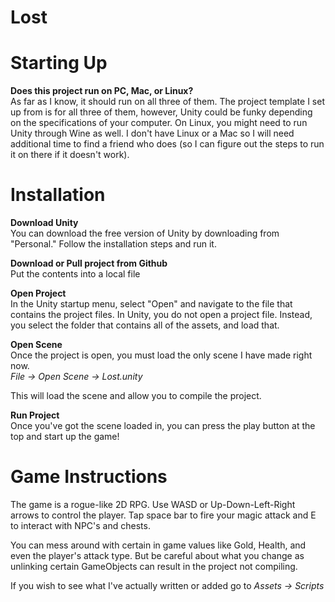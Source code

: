 # Lost

# Starting Up
**Does this project run on PC, Mac, or Linux?**  
As far as I know, it should run on all three of them.  The project template I set up from is for all three of them, however, Unity could be funky depending on the specifications of your computer.  On Linux, you might need to run Unity through Wine as well. I don't have Linux or a Mac so I will need additional time to find a friend who does (so I can figure out the steps to run it on there if it doesn't work).

# Installation

**Download Unity**  
You can download the free version of Unity by downloading from "Personal."  Follow the installation steps and run it.
  
**Download or Pull project from Github**  
Put the contents into a local file

**Open Project**  
In the Unity startup menu, select "Open" and navigate to the file that contains the project files.  In Unity, you do not open a project file. Instead, you select the folder that contains all of the assets, and load that.

**Open Scene**  
Once the project is open, you must load the only scene I have made right now.  
*File -> Open Scene -> Lost.unity* 
  
This will load the scene and allow you to compile the project.

**Run Project**  
Once you've got the scene loaded in, you can press the play button at the top and start up the game!


# Game Instructions
The game is a rogue-like 2D RPG. Use WASD or Up-Down-Left-Right arrows to control the player. Tap space bar to fire your magic attack and E to interact with NPC's and chests.  
  
You can mess around with certain in game values like Gold, Health, and even the player's attack type.  But be careful about what you change as unlinking certain GameObjects can result in the project not compiling.

If you wish to see what I've actually written or added go to *Assets -> Scripts*
